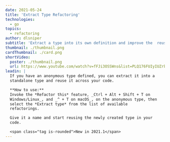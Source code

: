 ```yaml
---
date: 2021-05-24
title: 'Extract Type Refactoring'
technologies:
  - go
topics:
  - refactoring
author: dlsniper
subtitle: 'Extract a type into its own definition and improve the  reusability in your code'
thumbnail: ./thumbnail.png
cardThumbnail: ./card.png
shortVideo:
  poster: ./thumbnail.png
  url: https://www.youtube.com/watch?v=fFJi3OSSWns&list=PLQ176FUIyIUZrbrlz4AY1V8VzBJKZyVlW&index=44
leadin: |
  If you have an anonymous type defined, you can extract it into a
  standalone type and reuse it across your code.

  **How to use:**
  Invoke the *Refactor this* feature, _Ctrl + Alt + Shift + T on
  Windows/Linux_, and _^ + T on macOS_, on the anonymous type, then
  select the *Extract type* from the list of available
  refactorings.

  Give it a name and start reusing the newly created type in your
  code.

  <span class="tag is-rounded">New in 2021.1</span>
---
```


